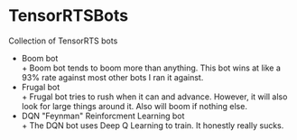 # TensorRTSBots
Collection of TensorRTS bots

<ul>
  <li>Boom bot</li>
  + Boom bot tends to boom more than anything. This bot wins at like a 93% rate against most other bots I ran it against.
  <li>Frugal bot</li>
  + Frugal bot tries to rush when it can and advance. However, it will also look for large things around it. Also will boom if nothing else.
  <li>DQN "Feynman" Reinforcment Learning bot</li>
  + The DQN bot uses Deep Q Learning to train. It honestly really sucks.
</ul>
